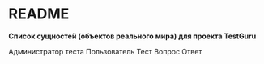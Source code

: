 # README

**Cписок сущностей (объектов реального мира) для проекта TestGuru**

Администратор теста
Пользователь
Тест
Вопрос
Ответ
